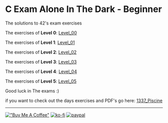 # C Exam Alone In The Dark - Beginner

The solutions to 42's exam exercises

The exercises of **Level 0**: [Level_00](https://github.com/barimehdi77/42-piscine-exam/tree/master/Level_00)

The exercises of **Level 1**: [Level_01](https://github.com/barimehdi77/42-piscine-exam/tree/master/Level_01)

The exercises of **Level 2**: [Level_02](https://github.com/barimehdi77/42-piscine-exam/tree/master/Level_02)

The exercises of **Level 3**: [Level_03](https://github.com/barimehdi77/42-piscine-exam/tree/master/Level_03)

The exercises of **Level 4**: [Level_04](https://github.com/barimehdi77/42-piscine-exam/tree/master/Level_04)

The exercises of **Level 5**: [Level_05](https://github.com/barimehdi77/42-piscine-exam/tree/master/Level_05)

Good luck in The exams :)

if you want to check out the days exercises and PDF's go here: [1337_Piscine](https://github.com/AbderrSfa/1337_Piscine)

---

[!["Buy Me A Coffee"](https://www.buymeacoffee.com/assets/img/custom_images/orange_img.png)](https://www.buymeacoffee.com/barimehdi77)
[![ko-fi](https://ko-fi.com/img/githubbutton_sm.svg)](https://ko-fi.com/K3K45UOA7)
[![paypal](https://www.paypalobjects.com/en_US/i/btn/btn_donateCC_LG.gif)](https://paypal.me/barimehdi77)
